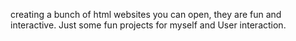 creating a bunch of html websites you can open, they are fun and interactive. Just some fun projects for myself and User interaction.
